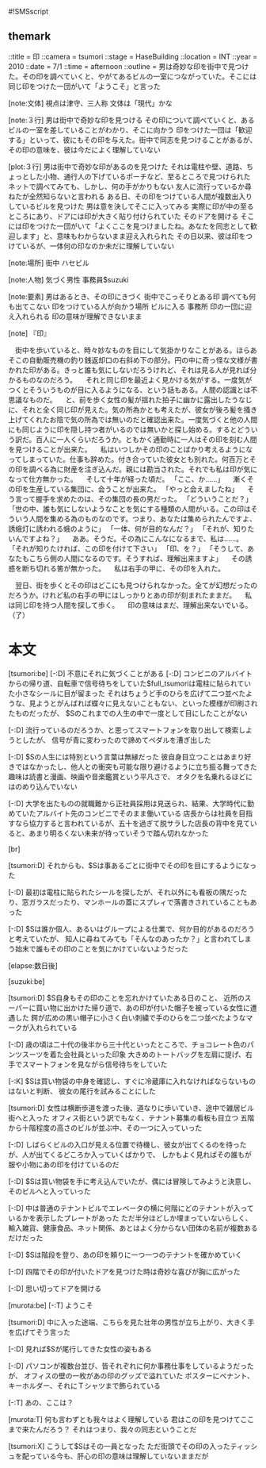 #!SMSscript

## themark

::title = 印
::camera = tsumori
::stage = HaseBuilding
::location = INT
::year = 2010
::date = 7/1
::time = afternoon
::outline = 男は奇妙な印を街中で見つけた。その印を調べていくと、やがてあるビルの一室につながっていた。そこには同じ印をつけた一団がいて「ようこそ」と言った

[note:文体]
視点は津守、三人称
文体は「現代」かな

[note:３行]
男は街中で奇妙な印を見つける
その印について調べていくと、あるビルの一室を差していることがわかり、そこに向かう
印をつけた一団は「歓迎する」といって、彼にもその印を与えた。街中で同志を見つけることがあるが、その印の意味を、彼は今だによく理解していない

[plot:３行]
男は街中で奇妙な印があるのを見つけた
それは電柱や壁、道路、ちょっとした小物、通行人の下げているポーチなど、至るところで見つけられた
ネットで調べてみても、しかし、何の手がかりもない
友人に流行っているか尋ねたが全然知らないと言われる
ある日、その印をつけている人間が複数出入りしているビルを見つけた
男は意を決してそこに入ってみる
実際に印が中の至るところにあり、ドアには印が大きく貼り付けられていた
そのドアを開ける
そこには印をつけた一団がいて「よくここを見つけましたね。あなたを同志として歓迎します」と、意味もわからないまま迎え入れられた
その日以来、彼は印をつけているが、一体何の印なのか未だに理解していない

[note:場所]
街中
ハセビル

[note:人物]
気づく男性
事務員$suzuki

[note:要素]
男はあるとき、その印にきづく
街中でこっそりとある印
調べても何も出てこない
印をつけている人が向かう場所
ビルに入る
事務所
印の一団に迎え入れられる
印の意味が理解できないまま

[note]
『印』

　街中を歩いていると、時々妙なものを目にして気掛かりなことがある。ほらあそこの自動販売機の釣り銭返却口の右斜め下の部分。円の中に奇っ怪な文様が書かれた印がある。きっと誰も気にしないだろうけれど、それは見る人が見れば分かるものなのだろう。
　それと同じ印を最近よく見かける気がする。一度気がつくとそういうものが目に入るようになる、という話もある。人間の認識とは不思議なものだ。
　と、前を歩く女性の髪が揺れた拍子に幽かに露出したうなじに、それと全く同じ印が見えた。気の所為かとも考えたが、彼女が後ろ髪を掻き上げてくれたお陰で気の所為では無いのだと確認出来た。一度気づくと他の人間にも同じように印を隠し持つ者がいるのでは無いかと探し始める。するとどういう訳だ。百人に一人くらいだろうか。ともかく通勤時に一人はその印を刻む人間を見つけることが出来た。
　私はいつしかその印のことばかり考えるようになってしまっていた。仕事も辞めた。付き合っていた彼女とも別れた。何百万とその印を調べる為に財産を注ぎ込んだ。親には勘当された。それでも私は印が気になって仕方無かった。
　そして十年が経った頃だ。
「ここ、か……」
　漸くその印を生産している集団に、会うことが出来た。
「やっと会えましたね」
　そう言って握手を求めたのは、その集団の長の男だった。
「どういうことだ？」
「世の中、誰も気にしないようなことを気にする種類の人間がいる。この印はそういう人間を集める為のものなのです。つまり、あなたは集められたんですよ、誘蛾灯に誘われる蛾のように」
「一体、何が目的なんだ？」
「それが、知りたいんですよね？」
　ああ。そうだ。その為にこんなになるまで、私は……。
「それが知りたければ、この印を付けて下さい」
「印、を？」
「そうして、あなたもこちら側の人間になるのです。そうすれば、理解出来ますよ」
　その誘惑を断ち切れる筈が無かった。
　私は右手の甲に、その印を入れた。

　翌日、街を歩くとその印はどこにも見つけられなかった。全てが幻想だったのだろうか。けれど私の右手の甲にはしっかりとあの印が刻まれたままだ。
　私は同じ印を持つ人間を探して歩く。
　印の意味はまだ、理解出来ないでいる。（了）


# 本文

[tsumori:be]
[-:D]
不意にそれに気づくことがある
[-:D]
コンビニのアルバイトからの帰り道、自転車で信号待ちをしていた$full_tsumoriは電柱に貼られていた小さなシールに目が留まった
それはちょうど手のひらを広げて二つ並べたような、見ようとがんばれば蝶々に見えないこともない、といった模様が印刷されたものだったが、
$Sのこれまでの人生の中で一度として目にしたことがない

[-:D]
流行っているのだろうか、と思ってスマートフォンを取り出して検索しようとしたが、
信号が青に変わったので諦めてペダルを漕ぎ出した

[-:D]
$Sの人生には特別という言葉は無縁だった
彼自身目立つことはあまり好きではなかったし、他人との衝突も可能な限り避けるように立ち振る舞ってきた
趣味は読書と漫画、映画や音楽鑑賞という平凡さで、
オタクを名乗れるほどにはのめり込んでいない

[-:D]
大学を出たものの就職難から正社員採用は見送られ、結果、大学時代に勤めていたアルバイト先のコンビニでそのまま働いている
店長からは社員を目指すなら協力すると言われているが、五十を過ぎて脱サラした店長の背中を見ていると、あまり明るくない未来が待っていそうで踏ん切れなかった

[br]

[tsumori:D]
それからも、$Sは事あるごとに街中でその印を目にするようになった

[-:D]
最初は電柱に貼られたシールを探したが、それ以外にも看板の隅だったり、窓ガラスだったり、マンホールの蓋にスプレィで落書きされていることもあった

[-:D]
$Sは誰か個人、あるいはグループによる仕業で、何か目的があるのだろうと考えていたが、
知人に尋ねてみても「そんなのあったか？」と言われてしまう始末で誰もその印のことを気にかけていないようだった

[elapse:数日後]

[suzuki:be]

[tsumori:D]
$S自身もその印のことを忘れかけていたある日のこと、
近所のスーパーに買い物に出かけた帰り道で、あの印が付いた帽子を被っている女性に遭遇した
鍔が広めの黒い帽子に小さく白い刺繍で手のひらを二つ並べたようなマークが入れられている

[-:D]
歳の頃は二十代の後半から三十代といったところで、チョコレート色のパンツスーツを着た会社員といった印象
大きめのトートバッグを左肩に提げ、右手でスマートフォンを見ながら信号待ちをしていた

[-:K]
$Sは買い物袋の中身を確認し、すぐに冷蔵庫に入れなければならないものはないと判断、
彼女の尾行を試みることにした

[tsumori:D]
女性は横断歩道を渡った後、道なりに歩いていき、途中で雑居ビル街へと入った
オフィス街という訳でもなく、テナント募集の看板も目立つ
五階から十階程度の高さのビルが並ぶ中、その一つに入っていった

[-:D]
しばらくビルの入口が見える位置で待機し、彼女が出てくるのを待ったが、人が出てくるどころか入っていくばかりで、
しかもよく見ればその誰もが服や小物にあの印を付けているのだ

[-:D]
$Sは買い物袋を手に考え込んでいたが、偶には冒険してみようと決意し、
そのビルへと入っていった

[-:D]
中は普通のテナントビルでエレベータの横に何階にどのテナントが入っているかを表示したプレートがあった
ただ半分ほどしか埋まっていないらしく、輸入雑貨、健康食品、ネット関係、あとはよく分からない団体の名前が複数あるだけだった

[-:D]
$Sは階段を登り、あの印を頼りに一つ一つのテナントを確かめていく

[-:D]
四階でその印が付いたドアを見つけた時は奇妙な喜びが胸に広がった

[-:D]
思い切ってドアを開ける

[murota:be]
[-:T]
ようこそ

[tsumori:D]
中に入った途端、こちらを見た壮年の男性が立ち上がり、大きく手を広げてそう言った

[-:D]
見れば$Sが尾行してきた女性の姿もある

[-:D]
パソコンが複数台並び、皆それぞれに何か事務仕事をしているようだったが、
オフィスの壁の一枚があの印のグッズで溢れていた
ポスターにペナント、キーホルダー、それにＴシャツまで飾られている

[-:T]
あの、ここは？

[murota:T]
何も言わずとも我々はよく理解している
君はこの印を見つけてここまで来たんだろう？
それはつまり、我々の同志ということだ

[tsumori:X]
こうして$Sはその一員となった
ただ街頭でその印の入ったティッシュを配っている今も、肝心の印の意味は理解していないままだが
